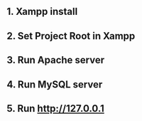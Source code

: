 ## 1. Xampp install

## 2. Set Project Root in Xampp

## 3. Run Apache server

## 4. Run MySQL server

## 5. Run http://127.0.0.1

